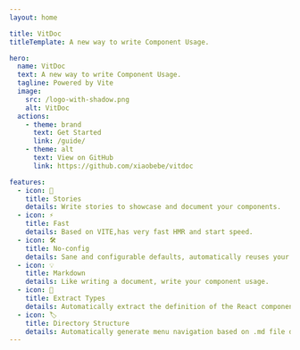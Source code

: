 ```yaml
---
layout: home

title: VitDoc
titleTemplate: A new way to write Component Usage.

hero:
  name: VitDoc
  text: A new way to write Component Usage.
  tagline: Powered by Vite
  image:
    src: /logo-with-shadow.png
    alt: VitDoc
  actions:
    - theme: brand
      text: Get Started
      link: /guide/
    - theme: alt
      text: View on GitHub
      link: https://github.com/xiaobebe/vitdoc

features:
  - icon: 📖
    title: Stories
    details: Write stories to showcase and document your components.
  - icon: ⚡️
    title: Fast
    details: Based on VITE,has very fast HMR and start speed.
  - icon: 🛠️
    title: No-config
    details: Sane and configurable defaults, automatically reuses your Vite config!
  - icon: 💡
    title: Markdown
    details: Like writing a document, write your component usage.
  - icon: 🔩
    title: Extract Types
    details: Automatically extract the definition of the React component type, and generate a readable API list.
  - icon: 🏷
    title: Directory Structure
    details: Automatically generate menu navigation based on .md file directory.
---
```


